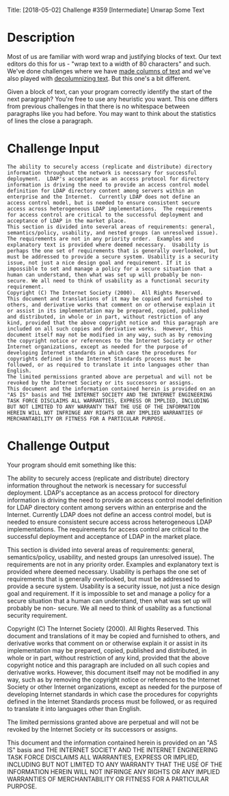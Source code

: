 Title: [2018-05-02] Challenge #359 [Intermediate] Unwrap Some Text

# Description

Most of us are familiar with word wrap and justifying blocks of text. Our text editors do this for us - "wrap text to a width of 80 characters" and such. We've done challenges where we have [made columns of text](https://www.reddit.com/r/dailyprogrammer/comments/2hssx6/29092014_challenge_182_easy_the_column_conundrum/) and we've also played with [decolumnizing text](https://www.reddit.com/r/dailyprogrammer/comments/3esrkm/20150727_challenge_225_easyintermediate/). But this one's a bit different.

Given a block of text, can your program correctly identify the start of the next paragraph? You're free to use any heuristic you want. This one differs from previous challenges in that there is no whitespace between paragraphs like you had before. You may want to think about the statistics of lines the close a paragraph. 

# Challenge Input

    The ability to securely access (replicate and distribute) directory
    information throughout the network is necessary for successful
    deployment.  LDAP's acceptance as an access protocol for directory
    information is driving the need to provide an access control model
    definition for LDAP directory content among servers within an
    enterprise and the Internet.  Currently LDAP does not define an
    access control model, but is needed to ensure consistent secure
    access across heterogeneous LDAP implementations.  The requirements
    for access control are critical to the successful deployment and
    acceptance of LDAP in the market place.
    This section is divided into several areas of requirements: general,
    semantics/policy, usability, and nested groups (an unresolved issue).
    The requirements are not in any priority order.  Examples and
    explanatory text is provided where deemed necessary.  Usability is
    perhaps the one set of requirements that is generally overlooked, but
    must be addressed to provide a secure system. Usability is a security
    issue, not just a nice design goal and requirement. If it is
    impossible to set and manage a policy for a secure situation that a
    human can understand, then what was set up will probably be non-
    secure. We all need to think of usability as a functional security
    requirement.
    Copyright (C) The Internet Society (2000).  All Rights Reserved.
    This document and translations of it may be copied and furnished to
    others, and derivative works that comment on or otherwise explain it
    or assist in its implementation may be prepared, copied, published
    and distributed, in whole or in part, without restriction of any
    kind, provided that the above copyright notice and this paragraph are
    included on all such copies and derivative works.  However, this
    document itself may not be modified in any way, such as by removing
    the copyright notice or references to the Internet Society or other
    Internet organizations, except as needed for the purpose of
    developing Internet standards in which case the procedures for
    copyrights defined in the Internet Standards process must be
    followed, or as required to translate it into languages other than
    English.
    The limited permissions granted above are perpetual and will not be
    revoked by the Internet Society or its successors or assigns.
    This document and the information contained herein is provided on an
    "AS IS" basis and THE INTERNET SOCIETY AND THE INTERNET ENGINEERING
    TASK FORCE DISCLAIMS ALL WARRANTIES, EXPRESS OR IMPLIED, INCLUDING
    BUT NOT LIMITED TO ANY WARRANTY THAT THE USE OF THE INFORMATION
    HEREIN WILL NOT INFRINGE ANY RIGHTS OR ANY IMPLIED WARRANTIES OF
    MERCHANTABILITY OR FITNESS FOR A PARTICULAR PURPOSE.

# Challenge Output

Your program should emit something like this:   

The ability to securely access (replicate and distribute) directory
information throughout the network is necessary for successful
deployment.  LDAP's acceptance as an access protocol for directory
information is driving the need to provide an access control model
definition for LDAP directory content among servers within an
enterprise and the Internet.  Currently LDAP does not define an
access control model, but is needed to ensure consistent secure
access across heterogeneous LDAP implementations.  The requirements
for access control are critical to the successful deployment and
acceptance of LDAP in the market place.

This section is divided into several areas of requirements: general,
semantics/policy, usability, and nested groups (an unresolved issue).
The requirements are not in any priority order.  Examples and
explanatory text is provided where deemed necessary.  Usability is
perhaps the one set of requirements that is generally overlooked, but
must be addressed to provide a secure system. Usability is a security
issue, not just a nice design goal and requirement. If it is
impossible to set and manage a policy for a secure situation that a
human can understand, then what was set up will probably be non-
secure. We all need to think of usability as a functional security
requirement.

Copyright (C) The Internet Society (2000).  All Rights Reserved.
This document and translations of it may be copied and furnished to
others, and derivative works that comment on or otherwise explain it
or assist in its implementation may be prepared, copied, published
and distributed, in whole or in part, without restriction of any
kind, provided that the above copyright notice and this paragraph are
included on all such copies and derivative works.  However, this
document itself may not be modified in any way, such as by removing
the copyright notice or references to the Internet Society or other
Internet organizations, except as needed for the purpose of
developing Internet standards in which case the procedures for
copyrights defined in the Internet Standards process must be
followed, or as required to translate it into languages other than
English.

The limited permissions granted above are perpetual and will not be
revoked by the Internet Society or its successors or assigns.

This document and the information contained herein is provided on an
"AS IS" basis and THE INTERNET SOCIETY AND THE INTERNET ENGINEERING
TASK FORCE DISCLAIMS ALL WARRANTIES, EXPRESS OR IMPLIED, INCLUDING
BUT NOT LIMITED TO ANY WARRANTY THAT THE USE OF THE INFORMATION
HEREIN WILL NOT INFRINGE ANY RIGHTS OR ANY IMPLIED WARRANTIES OF
MERCHANTABILITY OR FITNESS FOR A PARTICULAR PURPOSE.